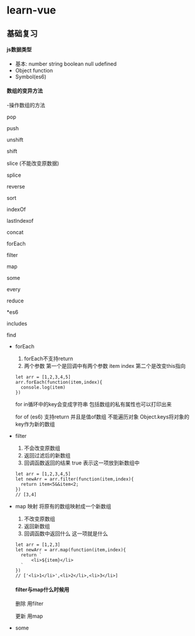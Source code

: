 # learn-vue

## 基础复习

#### js数据类型

- 基本: number string boolean null udefined
- Object function
- Symbol(es6)

#### 数组的变异方法

-操作数组的方法

pop

push

unshift

shift

slice (不能改变原数据)

splice

reverse

sort

indexOf

lastIndexof

concat

forEach

filter

map

some 

every

reduce

*es6

includes

find

- forEach

  1. forEach不支持return
  2. 两个参数 第一个是回调中有两个参数 item index 第二个是改变this指向

  ```
  let arr = [1,2,3,4,5]
  arr.forEach(function(item,index){
  	console.log(item)
  })
  ```

  for in循环中的key会变成字符串 包括数组的私有属性也可以打印出来

  for of (es6) 支持return 并且是值of数组 不能遍历对象 Object.keys将对象的key作为新的数组

- filter 

  1. 不会改变原数组
  2. 返回过滤后的新数组
  3. 回调函数返回的结果 true 表示这一项放到新数组中

  ```
  let arr = [1,2,3,4,5]
  let newArr = arr.filter(function(item,index){
    return item<5&&item<2;
  })
  // [3,4]
  ```

- map 映射 将原有的数组映射成一个新数组

  1. 不改变原数组
  2. 返回新数组
  3. 回调函数中返回什么 这一项就是什么

  ```
  let arr = [1,2,3]
  let newArr = arr.map(function(item,index){
    return `
   		<li>${item}</li> 
    `
  })
  // ['<li>1</li>',<li>2</li>,<li>3</li>]
  ```

  #### filter与map什么时候用

   删除 用filter

  更新 用map

- some

  

















